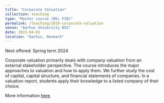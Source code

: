```yaml
---
title: "Corporate Valuation"
collection: teaching
type: "Master course (MSc FIB)"
permalink: /teaching/2019-corporate-valuation
venue: "Aarhus University BSS"
date: 2023-04-01
location: "Aarhus, Denmark"
---
```


Next offered: Spring term 2024

Corporate valuation primarily deals with company valuation from an external stakeholder perspective. The course introduces the major approaches to valuation and how to apply them. We further study the cost of capital, capital structure, and financial statements of companies. In a valuation report, students apply their knowledge to a listed company of their choice.

More information <a href="https://kursuskatalog.au.dk/da/course/116151/Corporate-Valuation">here</a>.
